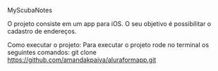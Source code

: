 
MyScubaNotes

O projeto consiste em um app para iOS. O seu objetivo é possibilitar o cadastro de endereços.


Como executar o projeto:
Para executar o projeto rode no terminal os seguintes comandos: git clone
https://github.com/amandakpaiva/aluraformapp.git
